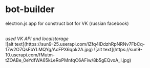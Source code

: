 # bot-builder

electron.js app for construct bot for VK (russian facebook)
</hr>
</br>
<i> used VK API and localstorage </i>
</br>
![alt text](https://sun9-25.userapi.com/lZfq4lDdzhRpNRNv7FbCq-17w2O7QsFbYLMQYg/AcFPX6qpk2A.jpg)
![alt text](https://sun9-10.userapi.com/fMutm-tZOABe_0eYdfWA65kLeRoPMnfqC6AFiw/8b5gEQvoA_I.jpg)
